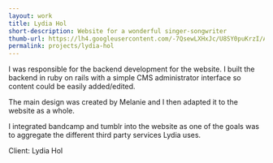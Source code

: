 ```yaml
---
layout: work
title: Lydia Hol 
short-description: Website for a wonderful singer-songwriter
thumb-url: https://lh4.googleusercontent.com/-7QsewLXHxJc/U8SY0puKrzI/AAAAAAAAAiM/qYfD8QotSRc/s500-no/lydia_hol_3.png
permalink: projects/lydia-hol
---
```


I was responsible for the backend development for the website. I built the backend in ruby on rails with a simple CMS administrator interface so content could be easily added/edited.

The main design was created by Melanie and I then adapted it to the website as a whole.

I integrated bandcamp and tumblr into the website as one of the goals was to aggregate the different third party services Lydia uses.

Client: Lydia Hol

